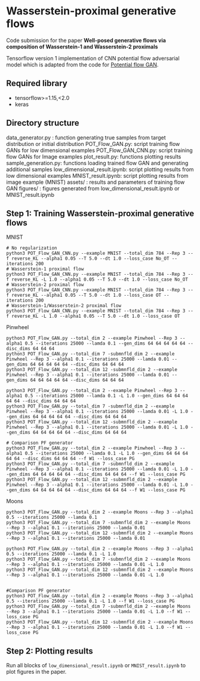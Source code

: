 # Wasserstein-proximal generative flows
Code submission for the paper **Well-posed generative flows via composition of Wasserstein-1 and Wasserstein-2 proximals** 

Tensorflow version 1 implementation of CNN potential flow adversarial model which is adapted from the code for [Potential flow GAN](https://arxiv.org/abs/1908.11462).

## Required library
* tensorflow>=1.15,<2.0
* keras


## Directory structure
data\_generator.py : function generating true samples from target distribution or initial distribution
POT\_Flow\_GAN.py: script training flow GANs for low dimensional examples
POT\_Flow\_GAN\_CNN.py: script training flow GANs for Image examples
plot\_result.py: functions plotting results
sample\_generation.py: functions loading trained flow GAN and generating additional samples
low_dimensional_result.ipynb: script plotting results from low dimensional examples
MNIST_result.ipynb: script plotting results from image example (MNIST)
assets/ : results and parameters of training flow GAN
figures/ : figures generated from low_dimensional_result.ipynb or MNIST_result.ipynb



## Step 1: Training Wasserstein-proximal generative flows
MNIST
```
# No regularization
python3 POT_Flow_GAN_CNN.py --example MNIST --total_dim 784 --Rep 3 --f reverse_KL --alpha1 0.05 --T 5.0 --dt 1.0 --loss_case No_OT --iterations 200
# Wasserstein-1 proximal flow
python3 POT_Flow_GAN_CNN.py --example MNIST --total_dim 784 --Rep 3 --f reverse_KL -L 1.0 --alpha1 0.05 --T 5.0 --dt 1.0 --loss_case No_OT
# Wasserstein-2 proximal flow
python3 POT_Flow_GAN_CNN.py --example MNIST --total_dim 784 --Rep 3 --f reverse_KL --alpha1 0.05 --T 5.0 --dt 1.0 --loss_case OT --iterations 200
# Wasserstein-1/Wasserstein-2 proximal flow
python3 POT_Flow_GAN_CNN.py --example MNIST --total_dim 784 --Rep 3 --f reverse_KL -L 1.0 --alpha1 0.05 --T 5.0 --dt 1.0 --loss_case OT
```

Pinwheel
```
python3 POT_Flow_GAN.py --total_dim 2 --example Pinwheel --Rep 3 --alpha1 0.5 --iterations 25000 --lamda 0.1 --gen_dims 64 64 64 64 64 --disc_dims 64 64 64
python3 POT_Flow_GAN.py --total_dim 7 -submnfld_dim 2 --example Pinwheel --Rep 3 --alpha1 0.1 --iterations 25000 --lamda 0.01 --gen_dims 64 64 64 64 64 --disc_dims 64 64 64
python3 POT_Flow_GAN.py --total_dim 12 -submnfld_dim 2 --example Pinwheel --Rep 3 --alpha1 0.1 --iterations 25000 --lamda 0.01 --gen_dims 64 64 64 64 64 --disc_dims 64 64 64

python3 POT_Flow_GAN.py --total_dim 2 --example Pinwheel --Rep 3 --alpha1 0.5 --iterations 25000 --lamda 0.1 -L 1.0 --gen_dims 64 64 64 64 64 --disc_dims 64 64 64
python3 POT_Flow_GAN.py --total_dim 7 -submnfld_dim 2 --example Pinwheel --Rep 3 --alpha1 0.1 --iterations 25000 --lamda 0.01 -L 1.0 --gen_dims 64 64 64 64 64 --disc_dims 64 64 64
python3 POT_Flow_GAN.py --total_dim 12 -submnfld_dim 2 --example Pinwheel --Rep 3 --alpha1 0.1 --iterations 25000 --lamda 0.01 -L 1.0 --gen_dims 64 64 64 64 64 --disc_dims 64 64 64

# Comparison PF generator
python3 POT_Flow_GAN.py --total_dim 2 --example Pinwheel --Rep 3 --alpha1 0.5 --iterations 25000 --lamda 0.1 -L 1.0 --gen_dims 64 64 64 64 64 --disc_dims 64 64 64 --f W1 --loss_case PG
python3 POT_Flow_GAN.py --total_dim 7 -submnfld_dim 2 --example Pinwheel --Rep 3 --alpha1 0.1 --iterations 25000 --lamda 0.01 -L 1.0 --gen_dims 64 64 64 64 64 --disc_dims 64 64 64 --f W1 --loss_case PG
python3 POT_Flow_GAN.py --total_dim 12 -submnfld_dim 2 --example Pinwheel --Rep 3 --alpha1 0.1 --iterations 25000 --lamda 0.01 -L 1.0 --gen_dims 64 64 64 64 64 --disc_dims 64 64 64 --f W1 --loss_case PG

```

Moons
```
python3 POT_Flow_GAN.py --total_dim 2 --example Moons --Rep 3 --alpha1 0.5 --iterations 25000 --lamda 0.1
python3 POT_Flow_GAN.py --total_dim 7 -submnfld_dim 2 --example Moons --Rep 3 --alpha1 0.1 --iterations 25000 --lamda 0.01
python3 POT_Flow_GAN.py --total_dim 12 -submnfld_dim 2 --example Moons --Rep 3 --alpha1 0.1 --iterations 25000 --lamda 0.01

python3 POT_Flow_GAN.py --total_dim 2 --example Moons --Rep 3 --alpha1 0.5 --iterations 25000 --lamda 0.1 -L 1.0
python3 POT_Flow_GAN.py --total_dim 7 -submnfld_dim 2 --example Moons --Rep 3 --alpha1 0.1 --iterations 25000 --lamda 0.01 -L 1.0
python3 POT_Flow_GAN.py --total_dim 12 -submnfld_dim 2 --example Moons --Rep 3 --alpha1 0.1 --iterations 25000 --lamda 0.01 -L 1.0


#Comparison PF generator
python3 POT_Flow_GAN.py --total_dim 2 --example Moons --Rep 3 --alpha1 0.5 --iterations 25000 --lamda 0.1 -L 1.0 --f W1 --loss_case PG
python3 POT_Flow_GAN.py --total_dim 7 -submnfld_dim 2 --example Moons --Rep 3 --alpha1 0.1 --iterations 25000 --lamda 0.01 -L 1.0 --f W1 --loss_case PG
python3 POT_Flow_GAN.py --total_dim 12 -submnfld_dim 2 --example Moons --Rep 3 --alpha1 0.1 --iterations 25000 --lamda 0.01 -L 1.0 --f W1 --loss_case PG

```


## Step 2: Plotting results
Run all blocks of ```low_dimensional_result.ipynb``` or ```MNIST_result.ipynb``` to plot figures in the paper.
